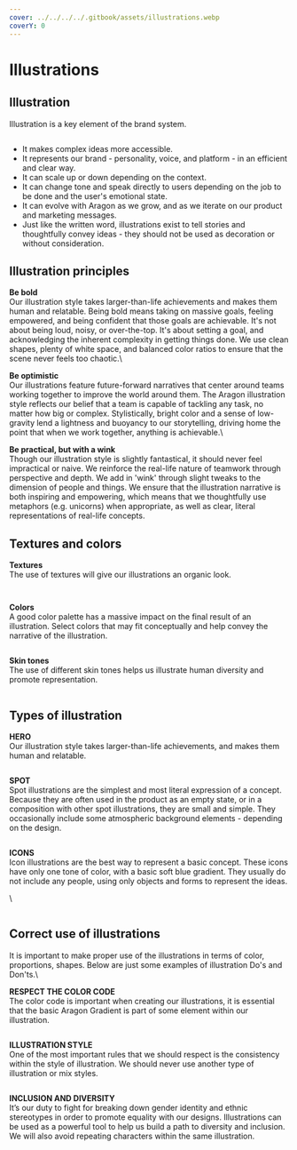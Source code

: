 ```yaml
---
cover: ../../../../.gitbook/assets/illustrations.webp
coverY: 0
---
```


# Illustrations

## Illustration <a href="#illustration" id="illustration"></a>

Illustration is a key element of the brand system.

<figure><img src="../../../../.gitbook/assets/illustration.png" alt=""><figcaption></figcaption></figure>

* It makes complex ideas more accessible.
* It represents our brand - personality, voice, and platform - in an efficient and clear way.
* It can scale up or down depending on the context.
* It can change tone and speak directly to users depending on the job to be done and the user's emotional state.
* It can evolve with Aragon as we grow, and as we iterate on our product and marketing messages.
* Just like the written word, illustrations exist to tell stories and thoughtfully convey ideas - they should not be used as decoration or without consideration.

## Illustration principles <a href="#illustration-principles" id="illustration-principles"></a>

**Be bold**\
Our illustration style takes larger-than-life achievements and makes them human and relatable. Being bold means taking on massive goals, feeling empowered, and being confident that those goals are achievable. It's not about being loud, noisy, or over-the-top. It's about setting a goal, and acknowledging the inherent complexity in getting things done. We use clean shapes, plenty of white space, and balanced color ratios to ensure that the scene never feels too chaotic.\


**Be optimistic**\
Our illustrations feature future-forward narratives that center around teams working together to improve the world around them. The Aragon illustration style reflects our belief that a team is capable of tackling any task, no matter how big or complex. Stylistically, bright color and a sense of low-gravity lend a lightness and buoyancy to our storytelling, driving home the point that when we work together, anything is achievable.\


**Be practical, but with a wink**\
Though our illustration style is slightly fantastical, it should never feel impractical or naive. We reinforce the real-life nature of teamwork through perspective and depth. We add in 'wink' through slight tweaks to the dimension of people and things. We ensure that the illustration narrative is both inspiring and empowering, which means that we thoughtfully use metaphors (e.g. unicorns) when appropriate, as well as clear, literal representations of real-life concepts.

## Textures and colors <a href="#textures-and-colors" id="textures-and-colors"></a>

**Textures**\
The use of textures will give our illustrations an organic look.

<figure><img src="../../../../.gitbook/assets/textures.png" alt=""><figcaption></figcaption></figure>

<figure><img src="../../../../.gitbook/assets/textures2.png" alt=""><figcaption></figcaption></figure>

**Colors**\
A good color palette has a massive impact on the final result of an illustration. Select colors that may fit conceptually and help convey the narrative of the illustration.

<figure><img src="../../../../.gitbook/assets/naming (1).svg" alt=""><figcaption></figcaption></figure>

**Skin tones**\
The use of different skin tones helps us illustrate human diversity and promote representation.

<figure><img src="../../../../.gitbook/assets/skin-tones.svg" alt=""><figcaption></figcaption></figure>

## Types of illustration <a href="#types-of-illustration" id="types-of-illustration"></a>



**HERO**\
Our illustration style takes larger-than-life achievements, and makes them human and relatable.

<figure><img src="../../../../.gitbook/assets/hero.svg" alt=""><figcaption></figcaption></figure>

**SPOT**\
Spot illustrations are the simplest and most literal expression of a concept. Because they are often used in the product as an empty state, or in a composition with other spot illustrations, they are small and simple. They occasionally include some atmospheric background elements - depending on the design.

<figure><img src="../../../../.gitbook/assets/spot.svg" alt=""><figcaption></figcaption></figure>

**ICONS**\
Icon illustrations are the best way to represent a basic concept. These icons have only one tone of color, with a basic soft blue gradient. They usually do not include any people, using only objects and forms to represent the ideas.

\


<figure><img src="../../../../.gitbook/assets/icons.svg" alt=""><figcaption></figcaption></figure>

## Correct use of illustrations <a href="#correct-use-of-illustrations" id="correct-use-of-illustrations"></a>

It is important to make proper use of the illustrations in terms of color, proportions, shapes. Below are just some examples of illustration Do's and Don'ts.\


**RESPECT THE COLOR CODE**\
The color code is important when creating our illustrations, it is essential that the basic Aragon Gradient is part of some element within our illustration.

<figure><img src="../../../../.gitbook/assets/respect-color.svg" alt=""><figcaption></figcaption></figure>

**ILLUSTRATION STYLE**\
One of the most important rules that we should respect is the consistency within the style of illustration. We should never use another type of illustration or mix styles.

<figure><img src="../../../../.gitbook/assets/illustration-style.svg" alt=""><figcaption></figcaption></figure>

**INCLUSION AND DIVERSITY**\
It’s our duty to fight for breaking down gender identity and ethnic stereotypes in order to promote equality with our designs. Illustrations can be used as a powerful tool to help us build a path to diversity and inclusion. We will also avoid repeating characters within the same illustration.

<figure><img src="../../../../.gitbook/assets/sex-integration.svg" alt=""><figcaption></figcaption></figure>

